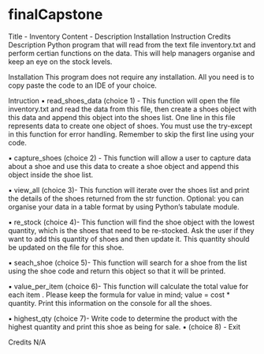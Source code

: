 # finalCapstone

Title - Inventory
Content -
Description
Installation
Instruction
Credits
Description
Python program that will read from the text file inventory.txt and perform certian functions on the data. This will help managers organise and keep an eye on the stock levels.

Installation
This program does not require any installation. All you need is to copy paste the code to an IDE of your choice.

Intruction
▪ read_shoes_data (choice 1) - This function will open the file inventory.txt and read the data from this file, then create a shoes object with this data and append this object into the shoes list. One line in this file represents data to create one object of shoes. You must use the try-except in this function for error handling. Remember to skip the first line using your code.

▪ capture_shoes (choice 2) - This function will allow a user to capture data about a shoe and use this data to create a shoe object and append this object inside the shoe list.

▪ view_all (choice 3)- This function will iterate over the shoes list and print the details of the shoes returned from the str function. Optional: you can organise your data in a table format by using Python’s tabulate module.

▪ re_stock (choice 4)- This function will find the shoe object with the lowest quantity, which is the shoes that need to be re-stocked. Ask the user if they want to add this quantity of shoes and then update it. This quantity should be updated on the file for this shoe.

▪ seach_shoe (choice 5)- This function will search for a shoe from the list using the shoe code and return this object so that it will be printed.

▪ value_per_item (choice 6)- This function will calculate the total value for each item . Please keep the formula for value in mind; value = cost * quantity. Print this information on the console for all the shoes.

▪ highest_qty (choice 7)- Write code to determine the product with the highest quantity and print this shoe as being for sale. ▪ (choice 8) - Exit

Credits N/A
